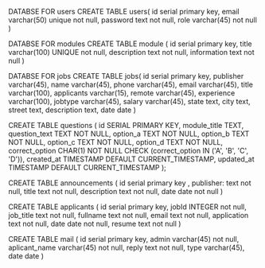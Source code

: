 DATABSE FOR users
CREATE TABLE users(
	id serial primary key,
	email varchar(50) unique not null,
    password text not null,
	role varchar(45) not null
)

DATABSE FOR modules
CREATE TABLE module (
	id serial primary key,
	title varchar(100) UNIQUE not null,
	description text not null,
	information text not null
)

DATABSE FOR jobs
CREATE TABLE jobs(
	id serial primary key,
	publisher varchar(45),
	name varchar(45),
	phone varchar(45),
	email varchar(45),
	title varchar(100),
	applicants varchar(15),
	remote varchar(45),
	experience varchar(100),
	jobtype varchar(45),
	salary varchar(45),
	state text,
	city text,
	street text,
	description text,
	date date
)


CREATE TABLE questions (
    id SERIAL PRIMARY KEY,
    module_title TEXT,
    question_text TEXT NOT NULL,
    option_a TEXT NOT NULL,
    option_b TEXT NOT NULL,
    option_c TEXT NOT NULL,
    option_d TEXT NOT NULL,
    correct_option CHAR(1) NOT NULL CHECK (correct_option IN ('A', 'B', 'C', 'D')),
    created_at TIMESTAMP DEFAULT CURRENT_TIMESTAMP,
    updated_at TIMESTAMP DEFAULT CURRENT_TIMESTAMP
);

CREATE TABLE announcements (
	id serial primary key , 
	publisher: text not null,
	title text not null,
	description text not null,
	date date not null
)

CREATE TABLE applicants (
	id serial primary key, 
	jobId INTEGER not null,
	job_title text not null,
	fullname text not null,
	email text not null,
	application text not null,
	date date not null,
	resume text not null
)

CREATE TABLE mail (
	id serial primary key,
	admin varchar(45) not null,
	aplicant_name varchar(45) not null, 
	reply text not null,
	type varchar(45),
	date date
)